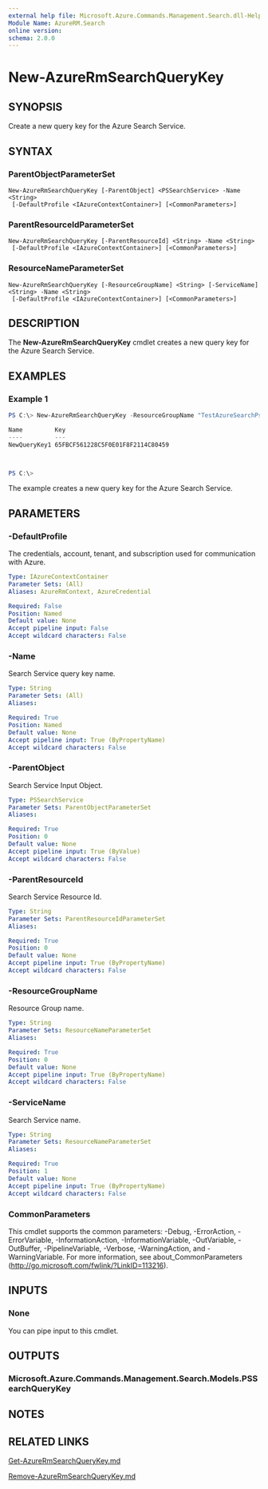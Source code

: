 ```yaml
---
external help file: Microsoft.Azure.Commands.Management.Search.dll-Help.xml
Module Name: AzureRM.Search
online version:
schema: 2.0.0
---
```


# New-AzureRmSearchQueryKey

## SYNOPSIS
Create a new query key for the Azure Search Service.

## SYNTAX

### ParentObjectParameterSet
```
New-AzureRmSearchQueryKey [-ParentObject] <PSSearchService> -Name <String>
 [-DefaultProfile <IAzureContextContainer>] [<CommonParameters>]
```

### ParentResourceIdParameterSet
```
New-AzureRmSearchQueryKey [-ParentResourceId] <String> -Name <String>
 [-DefaultProfile <IAzureContextContainer>] [<CommonParameters>]
```

### ResourceNameParameterSet
```
New-AzureRmSearchQueryKey [-ResourceGroupName] <String> [-ServiceName] <String> -Name <String>
 [-DefaultProfile <IAzureContextContainer>] [<CommonParameters>]
```

## DESCRIPTION
The **New-AzureRmSearchQueryKey** cmdlet creates a new query key for the Azure Search Service.

## EXAMPLES

### Example 1
```powershell
PS C:\> New-AzureRmSearchQueryKey -ResourceGroupName "TestAzureSearchPsGroup" -ServiceName "pstestazuresearch01" -Name "NewQueryKey1"

Name         Key                             
----         ---                             
NewQueryKey1 65FBCF561228C5F0E01F8F2114C80459



PS C:\> 
```

The example creates a new query key for the Azure Search Service.

## PARAMETERS

### -DefaultProfile
The credentials, account, tenant, and subscription used for communication with Azure.

```yaml
Type: IAzureContextContainer
Parameter Sets: (All)
Aliases: AzureRmContext, AzureCredential

Required: False
Position: Named
Default value: None
Accept pipeline input: False
Accept wildcard characters: False
```

### -Name
Search Service query key name.

```yaml
Type: String
Parameter Sets: (All)
Aliases:

Required: True
Position: Named
Default value: None
Accept pipeline input: True (ByPropertyName)
Accept wildcard characters: False
```

### -ParentObject
Search Service Input Object.

```yaml
Type: PSSearchService
Parameter Sets: ParentObjectParameterSet
Aliases:

Required: True
Position: 0
Default value: None
Accept pipeline input: True (ByValue)
Accept wildcard characters: False
```

### -ParentResourceId
Search Service Resource Id.

```yaml
Type: String
Parameter Sets: ParentResourceIdParameterSet
Aliases:

Required: True
Position: 0
Default value: None
Accept pipeline input: True (ByPropertyName)
Accept wildcard characters: False
```

### -ResourceGroupName
Resource Group name.

```yaml
Type: String
Parameter Sets: ResourceNameParameterSet
Aliases:

Required: True
Position: 0
Default value: None
Accept pipeline input: True (ByPropertyName)
Accept wildcard characters: False
```

### -ServiceName
Search Service name.

```yaml
Type: String
Parameter Sets: ResourceNameParameterSet
Aliases:

Required: True
Position: 1
Default value: None
Accept pipeline input: True (ByPropertyName)
Accept wildcard characters: False
```

### CommonParameters
This cmdlet supports the common parameters: -Debug, -ErrorAction, -ErrorVariable, -InformationAction, -InformationVariable, -OutVariable, -OutBuffer, -PipelineVariable, -Verbose, -WarningAction, and -WarningVariable.
For more information, see about_CommonParameters (http://go.microsoft.com/fwlink/?LinkID=113216).

## INPUTS

### None
You can pipe input to this cmdlet.

## OUTPUTS

### Microsoft.Azure.Commands.Management.Search.Models.PSSearchQueryKey


## NOTES

## RELATED LINKS

[Get-AzureRmSearchQueryKey.md](./Get-AzureRmSearchQueryKey.md)

[Remove-AzureRmSearchQueryKey.md](./Remove-AzureRmSearchQueryKey.md)
